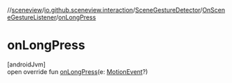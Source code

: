 //[sceneview](../../../../index.md)/[io.github.sceneview.interaction](../../index.md)/[SceneGestureDetector](../index.md)/[OnSceneGestureListener](index.md)/[onLongPress](on-long-press.md)

# onLongPress

[androidJvm]\
open override fun [onLongPress](on-long-press.md)(e: [MotionEvent](https://developer.android.com/reference/kotlin/android/view/MotionEvent.html)?)
